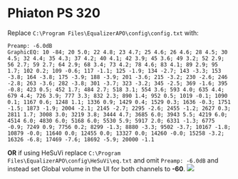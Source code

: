 # Phiaton PS 320
Replace `C:\Program Files\EqualizerAPO\config\config.txt` with:
```
Preamp: -6.0dB
GraphicEQ: 10 -84; 20 5.0; 22 4.8; 23 4.7; 25 4.6; 26 4.6; 28 4.5; 30 4.5; 32 4.4; 35 4.3; 37 4.2; 40 4.1; 42 3.9; 45 3.6; 49 3.2; 52 2.9; 56 2.7; 59 2.7; 64 2.9; 68 3.4; 73 4.2; 78 4.6; 83 4.1; 89 2.9; 95 1.7; 102 0.2; 109 -0.6; 117 -1.1; 125 -1.9; 134 -2.7; 143 -3.3; 153 -3.8; 164 -3.8; 175 -3.9; 188 -3.9; 201 -3.6; 215 -3.2; 230 -2.6; 246 -2.8; 263 -3.6; 282 -3.8; 301 -3.7; 323 -3.2; 345 -2.5; 369 -1.6; 395 -0.8; 423 0.5; 452 1.7; 484 2.7; 518 3.1; 554 3.6; 593 4.0; 635 4.4; 679 4.4; 726 3.9; 777 3.3; 832 2.3; 890 1.4; 952 0.5; 1019 -0.1; 1090 0.1; 1167 0.6; 1248 1.1; 1336 0.9; 1429 0.4; 1529 0.3; 1636 -0.3; 1751 -1.5; 1873 -1.9; 2004 -2.1; 2145 -2.7; 2295 -2.6; 2455 -1.2; 2627 0.3; 2811 1.7; 3008 3.0; 3219 3.8; 3444 4.7; 3685 6.0; 3943 5.5; 4219 6.0; 4514 6.0; 4830 6.0; 5168 6.0; 5530 5.9; 5917 2.0; 6331 -1.3; 6775 -0.9; 7249 0.9; 7756 0.2; 8299 -1.3; 8880 -3.3; 9502 -3.7; 10167 -1.8; 10879 -0.0; 11640 0.0; 12455 0.0; 13327 0.0; 14260 -0.0; 15258 -3.2; 16326 -6.8; 17469 -7.6; 18692 -5.9; 20000 -1.1
```
**OR** if using HeSuVi replace `C:\Program Files\EqualizerAPO\config\HeSuVi\eq.txt` and omit `Preamp: -6.0dB` and instead set Global volume in the UI for both channels to **-60**.
![](https://raw.githubusercontent.com/jaakkopasanen/AutoEq/master/results/Sonoma%20Model%20One/innerfidelity/onear/Phiaton%20PS%20320/Phiaton%20PS%20320.png)